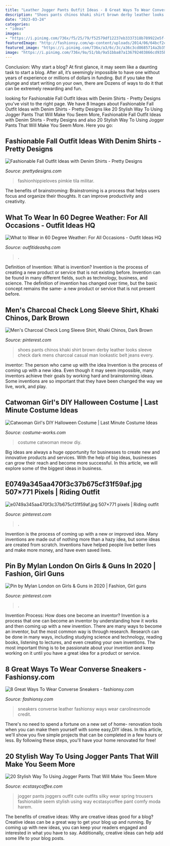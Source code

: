 ```yaml
---
title: "Leather Jogger Pants Outfit Ideas - 8 Great Ways To Wear Converse Sneakers"
description: "Shoes pants chinos khaki shirt brown derby leather looks sleeve check dark mens charcoal casual man lookastic belt jeans every"
date: "2023-03-24"
categories:
- "ideas"
images:
- "https://i.pinimg.com/736x/f5/25/79/f52579df12237eb3337318b789922e5f--riding-outfits-equestrian-fashion.jpg"
featuredImage: "http://fashionsy.com/wp-content/uploads/2014/06/64bcf2c848560f35886790f3cd8f4fa1-630x945.jpg"
featured_image: "https://i.pinimg.com/736x/a3/6c/3c/a36c3cd8685714a2b35c08d9832ec4a4.jpg"
image: "https://i.pinimg.com/736x/9a/51/bb/9a51bba87a136792403866cd935bf844--men-in-jeans-khaki-pants.jpg"
---
```



Conclusion: Why start a blog?
At first glance, it may seem like a daunting task to start a blog. After all, it’s seemingly impossible to have one without years of experience or millions of dollars in funding. But if you take the plunge and start writing on your own, there are Dozens of ways to do it that can be extremely rewarding and fun.

	

		
looking for Fashionable Fall Outfit Ideas with Denim Shirts - Pretty Designs you've visit to the right page. We have 8 Images about Fashionable Fall Outfit Ideas with Denim Shirts - Pretty Designs like 20 Stylish Way To Using Jogger Pants That Will Make You Seem More, Fashionable Fall Outfit Ideas with Denim Shirts - Pretty Designs and also 20 Stylish Way To Using Jogger Pants That Will Make You Seem More. Here you go:
		
    
## Fashionable Fall Outfit Ideas With Denim Shirts - Pretty Designs

<img loading=lazy src="http://www.prettydesigns.com/wp-content/uploads/2014/09/Trendy-Outfit-with-Denim-Shirt-for-Work.jpg" onerror="this.onerror=null;this.src='https://tse2.mm.bing.net/th?id=OIP.d0zB9pASOIIWkDmp9FJu7AHaK3&amp;pid=15.1';" alt="Fashionable Fall Outfit Ideas with Denim Shirts - Pretty Designs">

_Source: prettydesigns.com_

>fashionhippieloves pimkie tila militar. 

	

The benefits of brainstroming:
Brainstroming is a process that helps users focus and organize their thoughts. It can improve productivity and creativity.

    
## What To Wear In 60 Degree Weather: For All Occasions - Outfit Ideas HQ

<img loading=lazy src="https://outfitideashq.com/wp-content/uploads/2017/03/60_degree_in_vegas.jpg" onerror="this.onerror=null;this.src='https://tse2.mm.bing.net/th?id=OIP.kaXPLpS7g7bWgW_E_s_0TAHaO0&amp;pid=15.1';" alt="What to Wear in 60 Degree Weather: For All Occasions - Outfit Ideas HQ">

_Source: outfitideashq.com_

>. 

	

Definition of Invention: What is invention?
Invention is the process of creating a new product or service that is not existing before. Invention can be found in many different fields, such as technology, business, and science. The definition of invention has changed over time, but the basic concept remains the same- a new product or service that is not present before.

    
## Men&#039;s Charcoal Check Long Sleeve Shirt, Khaki Chinos, Dark Brown

<img loading=lazy src="https://i.pinimg.com/736x/9a/51/bb/9a51bba87a136792403866cd935bf844--men-in-jeans-khaki-pants.jpg" onerror="this.onerror=null;this.src='https://tse3.mm.bing.net/th?id=OIP.qIZVU2Mb_1umgQ1r7MCUIAHaKd&amp;pid=15.1';" alt="Men&#039;s Charcoal Check Long Sleeve Shirt, Khaki Chinos, Dark Brown">

_Source: pinterest.com_

>shoes pants chinos khaki shirt brown derby leather looks sleeve check dark mens charcoal casual man lookastic belt jeans every. 

	

inventor: The person who came up with the idea
Invention is the process of coming up with a new idea. Even though it may seem impossible, many inventors achieve their goals by working hard and brainstorming ideas. Some inventions are so important that they have been changed the way we live, work, and play.

    
## Catwoman Girl&#039;s DIY Halloween Costume | Last Minute Costume Ideas

<img loading=lazy src="https://photos.costume-works.com/full/catwoman19.jpg" onerror="this.onerror=null;this.src='https://tse2.mm.bing.net/th?id=OIP.pdwjhHSbkCsZYerJYBKJDwHaKY&amp;pid=15.1';" alt="Catwoman Girl&#039;s DIY Halloween Costume | Last Minute Costume Ideas">

_Source: costume-works.com_

>costume catwoman meow diy. 

	

Big ideas are always a huge opportunity for businesses to create new and innovative products and services. With the help of big ideas, businesses can grow their reach and become more successful. In this article, we will explore some of the biggest ideas in business.

    
## E0749a345aa470f3c37b675cf31f59af.jpg 507×771 Pixels | Riding Outfit

<img loading=lazy src="https://i.pinimg.com/736x/f5/25/79/f52579df12237eb3337318b789922e5f--riding-outfits-equestrian-fashion.jpg" onerror="this.onerror=null;this.src='https://tse1.mm.bing.net/th?id=OIP.tF0k2YhzWkJMI-ihiV2VzwHaLQ&amp;pid=15.1';" alt="e0749a345aa470f3c37b675cf31f59af.jpg 507×771 pixels | Riding outfit">

_Source: pinterest.com_

>. 

	

Invention is the process of coming up with a new or improved idea. Many inventions are made out of nothing more than a hazy idea, but some ideas are created from scratch. Inventions have helped people live better lives and make more money, and have even saved lives.

    
## Pin By Mylan London On Girls &amp; Guns In 2020 | Fashion, Girl Guns

<img loading=lazy src="https://i.pinimg.com/736x/a3/6c/3c/a36c3cd8685714a2b35c08d9832ec4a4.jpg" onerror="this.onerror=null;this.src='https://tse1.mm.bing.net/th?id=OIP.0sis_rF6Wlr5jjWKhpEcagHaLi&amp;pid=15.1';" alt="Pin by Mylan London on Girls &amp; Guns in 2020 | Fashion, Girl guns">

_Source: pinterest.com_

>. 

	

Invention Process: How does one become an inventor?
Invention is a process that one can become an inventor by understanding how it works and then coming up with a new invention. There are many ways to become an inventor, but the most common way is through research. Research can be done in many ways, including studying science and technology, reading books, listening to lectures, and even creating your own inventions. The most important thing is to be passionate about your invention and keep working on it until you have a great idea for a product or service.

    
## 8 Great Ways To Wear Converse Sneakers - Fashionsy.com

<img loading=lazy src="http://fashionsy.com/wp-content/uploads/2014/06/64bcf2c848560f35886790f3cd8f4fa1-630x945.jpg" onerror="this.onerror=null;this.src='https://tse4.mm.bing.net/th?id=OIP.W4bhfyoTSedokFFVk2ThzQHaLH&amp;pid=15.1';" alt="8 Great Ways To Wear Converse Sneakers - fashionsy.com">

_Source: fashionsy.com_

>sneakers converse leather fashionsy ways wear carolinesmode credit. 

	

There's no need to spend a fortune on a new set of home- renovation tools when you can make them yourself with some easy,DIY ideas. In this article, we'll show you five simple projects that can be completed in a few hours or less. By following these steps, you'll have your home renovated for free!

    
## 20 Stylish Way To Using Jogger Pants That Will Make You Seem More

<img loading=lazy src="https://i1.wp.com/www.ecstasycoffee.com/wp-content/uploads/2016/09/Silky-Jogger-Pants.jpg?resize=550%2C825" onerror="this.onerror=null;this.src='https://tse3.mm.bing.net/th?id=OIP.PwxwbqaFD5evLoIkPkOpdgHaLH&amp;pid=15.1';" alt="20 Stylish Way To Using Jogger Pants That Will Make You Seem More">

_Source: ecstasycoffee.com_

>jogger pants joggers outfit cute outfits silky wear spring trousers fashionable seem stylish using way ecstasycoffee pant comfy moda harem. 

	

The benefits of creative ideas: Why are creative ideas good for a blog?
Creative ideas can be a great way to get your blog up and running. By coming up with new ideas, you can keep your readers engaged and interested in what you have to say. Additionally, creative ideas can help add some life to your blog posts.

